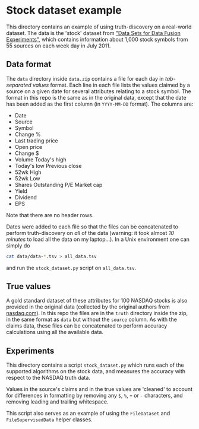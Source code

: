 # Stock dataset example

This directory contains an example of using truth-discovery on a real-world
dataset. The data is the 'stock' dataset from ["Data Sets for Data Fusion
Experiments"](http://lunadong.com/fusionDataSets.htm), which contains
information about 1,000 stock symbols from 55 sources on each week day in July
2011.

## Data format

The `data` directory inside `data.zip` contains a file for each day in
*tab-separated values* format. Each line in each file lists the values claimed
by a source on a given date for several attributes relating to a stock symbol.
The format in this repo is the same as in the original data, except that the
date has been added as the first column (in `YYYY-MM-DD` format). The columns
are:

* Date
* Source
* Symbol
* Change %
* Last trading price
* Open price
* Change $
* Volume Today's high
* Today's low Previous close
* 52wk High
* 52wk Low
* Shares Outstanding P/E Market cap
* Yield
* Dividend
* EPS

Note that there are no header rows.

Dates were added to each file so that the files can be concatenated to perform
truth-discovery on *all* of the data (warning: it took almost *10 minutes* to
load all the data on my laptop...). In a Unix environment one can simply do
```bash
cat data/data-*.tsv > all_data.tsv
```
and run the `stock_dataset.py` script on `all_data.tsv`.

## True values

A gold standard dataset of these attributes for 100 NASDAQ stocks is also
provided in the original data (collected by the original authors from
[nasdaq.com](https://nasdaq.com)). In this repo the files are in the `truth`
directory inside the zip, in the same format as `data` but without the `source`
column. As with the claims data, these files can be concatenated to perform
accuracy calculations using all the available data.

## Experiments

This directory contains a script `stock_dataset.py` which runs each of the
supported algorithms on the stock data, and measures the accuracy with respect
to the NASDAQ truth data.

Values in the source's claims and in the true values are 'cleaned' to account
for differences in formatting by removing any `$`, `%`, `+` or `-` characters,
and removing leading and trailing whitespace.

This script also serves as an example of using the `FileDataset` and
`FileSupervisedData` helper classes.
